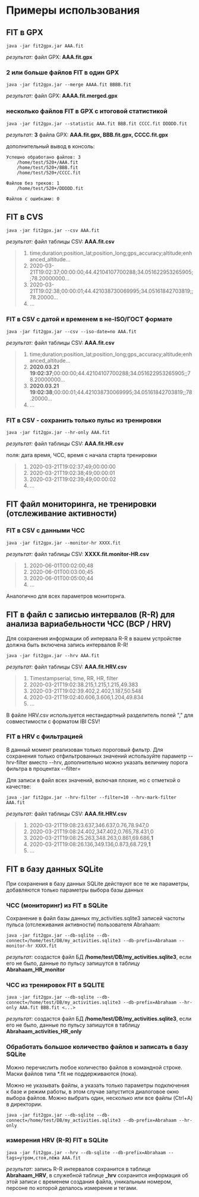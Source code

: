 # Примеры использования

## FIT в GPX

    java -jar fit2gpx.jar AAA.fit

_результат:_ файл GPX: **AAA.fit.gpx**

### 2 или больше файлов FIT в один GPX

    java -jar fit2gpx.jar --merge AAAA.fit BBBB.fit

_результат:_ файл GPX: **AAAA.fit.merged.gpx**

### несколько файлов FIT в GPX с итоговой статистикой

    java -jar fit2gpx.jar --statistic AAA.fit BBB.fit CCCC.fit DDDDD.fit

_результат:_ **3** файла GPX: **AAA.fit.gpx, BBB.fit.gpx, CCCC.fit.gpx**

дополнительный вывод в консоль:

    Успешно обработано файлов: 3
        /home/test/520+/AAA.fit
        /home/test/520+/BBB.fit
        /home/test/520+/CCCC.fit

    Файлов без треков: 1
        /home/test/520+/DDDDD.fit

    Файлов с ошибками: 0

## FIT в CVS

    java -jar fit2gpx.jar --csv AAA.fit

_результат:_ файл таблицы CSV: **AAA.fit.csv**

> 1. time;duration;position_lat;position_long;gps_accuracy;altitude;enhanced_altitude...
> 2. 2020-03-21T19:02:37;00:00:00;44.42104107700288;34.051622953265905;;78.20000000...
> 3. 2020-03-21T19:02:38;00:00:01;44.421038730069995;34.05161842703819;;78.20000...
> 4. ...
>
### FIT в CSV с датой и временем в не-ISO/ГОСТ формате

    java -jar fit2gpx.jar --csv --iso-date=no AAA.fit

_результат:_ файл таблицы CSV: **AAA.fit.csv**

> 1. time;duration;position_lat;position_long;gps_accuracy;altitude;enhanced_altitude...
> 2. **2020.03.21 19:02:37**;00:00:00;44.42104107700288;34.051622953265905;;78.20000000...
> 3. **2020.03.21 19:02:38**;00:00:01;44.421038730069995;34.05161842703819;;78.20000...
> 4. ...

### FIT в CSV - сохранить только пульс из тренировки

    java -jar fit2gpx.jar --hr-only AAA.fit

_результат:_ файл таблицы CSV: **AAA.fit.HR.csv**

поля: дата время, ЧСС, время с начала старта тренировки

> 1. 2020-03-21T19:02:37;49;00:00:00
> 2. 2020-03-21T19:02:38;49;00:00:01
> 3. 2020-03-21T19:02:39;49;00:00:02
> 4. ...

## FIT файл мониторинга, не тренировки (отслеживание активности)

 
### FIT в CSV с данными ЧСС

    java -jar fit2gpx.jar --monitor-hr XXXX.fit
    
_результат:_ файл таблицы CSV: **XXXX.fit.monitor-HR.csv**

> 1. 2020-06-01T00:02:00;48
> 2. 2020-06-01T00:03:00;45
> 3. 2020-06-01T00:05:00;44
> 4. ...

Аналогично для всех параметров мониторнга.

## FIT в файл с записью интервалов (R-R) для анализа вариабельности ЧСС (ВСР / HRV)

Для сохранения информации об интервала R-R в вашем устройстве должна быть включена запись интервалов R-R!

    java -jar fit2gpx.jar --hrv AAA.fit

_результат:_ файл таблицы CSV: **AAA.fit.HRV.csv**

> 1. Timestampserial, time, RR, HR, filter
> 2. 2020-03-21T19:02:38.215,1.215,1.215,49.383
> 3. 2020-03-21T19:02:39.402,2.402,1.187,50.548
> 4. 2020-03-21T19:02:40.606,3.606,1.204,49.834
> 5. ...

В файле HRV.csv используется нестандартный разделитель полей "," для совместимости с форматом IBI CSV!

### FIT в HRV с фильтрацией

В данный момент реализован только пороговый фильтр. Для сохранения только отфильтрованных значений используйте
параметр --hrv-filter вместо --hrv, дополнительно можно указать величину порога фильтра в процентах --filter=

Для записи в файл всех значений, включая плохие, но с отметкой о качестве:

    java -jar fit2gpx.jar --hrv-filter --filter=10 --hrv-mark-filter AAA.fit

_результат:_ файл таблицы CSV: **AAA.fit.HRV.csv**

> 1. 2020-03-21T19:08:23.637,346.637,0.76,78.947,0
> 2. 2020-03-21T19:08:24.402,347.402,0.765,78.431,0
> 3. 2020-03-21T19:08:25.263,348.263,0.861,69.686,**1**
> 4. 2020-03-21T19:08:26.136,349.136,0.873,68.729,**1**
> 5. ...

## FIT в базу данных SQLite

При сохранения в базу данных SQLite действуют все те же параметры, добавляются только параметры выбора базы данных

### ЧСС (мониторинг) из FIT в SQLite

Сохранение в файл базы данных my_activities.sqlite3 записей частоты пульса (отслеживания активности)
 пользователя Abrahaam:

    java -jar fit2gpx.jar --db-sqlite --db-connect=/home/test/DB/my_activities.sqlite3 --db-prefix=Abrahaam --monitor-hr XXXX.fit

_результат:_ создастся файл БД **/home/test/DB/my_activities.sqlite3**, если его не было,
данные по пульсу запишутся в таблицу **Abrahaam_HR_monitor**

### ЧСС из тренировок FIT в SQLITE

    java -jar fit2gpx.jar --db-sqlite --db-connect=/home/test/DB/my_activities.sqlite3 --db-prefix=Abrahaam --hr-only AAA.fit BBB.fit <...>

_результат:_ создастся файл БД **/home/test/DB/my_activities.sqlite3**, если его не было,
данные по пульсу запишутся в таблицу **Abrahaam_activities_HR_only**

### Обработать большое количество файлов и записать в базу SQLite

Можно перечислить любое количество файлов в командной строке. Маски файлов типа *.fit не поддерживаются (пока).

Можно не указывать файлы, а указать только параметры подключения к базе и режим работы, в этом случае запустится диалоговое
окно выбора файлов. Можно выбрать один, несколько или все файлы (Ctrl+A) в директории.

    java -jar fit2gpx.jar --db-sqlite --db-connect=/home/test/DB/my_activities.sqlite3 --db-prefix=Abrahaam --hr-only
    
### измерения HRV (R-R) FIT в SQLite

    java -jar fit2gpx.jar --hrv --db-sqlite --db-prefix=Abrahaam --tags=утром,стоя,лёжа AAA.fit

_результат:_ запись R-R интервалов сохранится в таблице **Abrahaam_HRV**, в служебной таблице **_hrv** сохранится
информация об этой записи с временем создания файла, уникальным номером, персоне по которой делалось измерение и тегами.

 